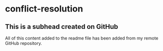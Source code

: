 # conflict-resolution

## This is a subhead created on GitHub

All of this content added to the readme file has been added from my remote GitHub repository.
